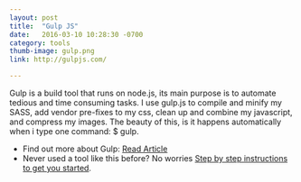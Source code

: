 ```yaml
---
layout: post
title:  "Gulp JS"
date:   2016-03-10 10:28:30 -0700
category: tools
thumb-image: gulp.png
link: http://gulpjs.com/

---
```


Gulp is a build tool that runs on node.js, its main purpose is to automate tedious and time consuming tasks.  I use gulp.js to compile and minify my SASS, add vendor pre-fixes to my css, clean up and combine my javascript, and compress my images. The beauty of this, is it happens automatically when i type one command: $ gulp.

* Find out more about Gulp: [Read Article]
* Never used a tool like this before? No worries [Step by step instructions to get you started].

[Read Article]: http://www.smashingmagazine.com/2014/06/11/building-with-gulp/
[Step by step instructions to get you started]: http://travismaynard.com/writing/getting-started-with-gulp
 